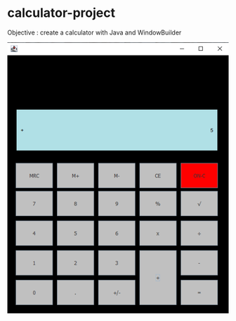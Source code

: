 # calculator-project

Objective : create a calculator with Java and WindowBuilder

![](calculator.png)

